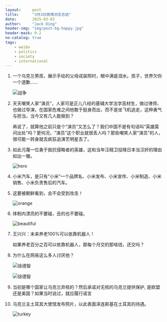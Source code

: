 ```yaml
---
layout:     post
title:      "3月3日微博浏览总结"
date:       2025-03-03
author:     "Jack Ding"
header-img: "img/post-bg-happy.jpg"
header-mask: 0.2
no-catalog: true
tags:
    - weibo
    - politics
    - society
    - international
---
```


1. 一个乌克兰男孩，展示手绘的父母戎装照时，眼中满是泪水。孩子，世界欠你一个道歉…… 

   ![战争](/img/in-post/weibo/war.jpg)

2. 天天嘲笑人家“演员”，人家可是正儿八经的基辅大学法学高材生，做过律师、也做过导演，在国家危难之间他敢于挺身而出，而不是坐飞机逃走，这种勇气与担当，当今又有几人能做到？

   再说了，就算他之前只是个“演员”又怎么了？我们中国不是有句话叫“英雄莫问出处”吗？更何况，“演员”这个职业就很丢人吗？那些嘲笑人家“演员”的人，很可能一转身就去疯狂追演艺明星去了。

3. 如此污蔑一位勇于抵抗侵略者的英雄，这和当年汪精卫投降日本当汉奸的理由如出一辙。 

   ![hero](/img/in-post/weibo/hero.jpg)

4. 小米汽车，是只有“小米”一个品牌名、小米发布、小米宣传、小米制造、小米销售、小米负责售后的汽车。 

5. 这要被朝鲜看到，会不会受到攻击！

   ![orange](/img/in-post/weibo/orange.jpg)

6. 体制内漂亮的不要碰，丑的也不要碰。

   ![beautiful](/img/in-post/weibo/beautiful.jpg)

7. 王兴兴：未来养老100%可以依靠机器人！

   如果养老百分之百可以依靠机器人，那每个月交的那啥钱，还交吗？ 

8. 为什么在网易这么多人讨厌他？ 

   ![徐德智](/img/in-post/weibo/xu2.jpg)

   ![徐德智](/img/in-post/weibo/xu1.jpg)

9. 当初是哪个国家让乌克兰弃核的？然后承诺对无核的乌克兰提供保护, 是欧盟还是美国？如果当时说过，就应履行诺言

10. 乌克兰主土耳其大使馆发布照片，以此表面泽连斯基在土耳其的待遇。 

    ![turkey](/img/in-post/weibo/turkey.jpg)

